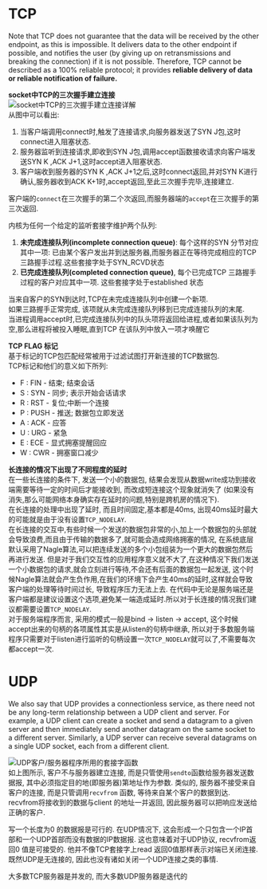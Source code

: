 # TCP
Note that TCP does not guarantee that the data will be received by the other endpoint, as this is impossible. It delivers data to the other endpoint if possible, and notifies the user (by giving up on retransmissions and breaking the connection) if it is not possible. Therefore, TCP cannot be described as a 100% reliable protocol; it provides **reliable delivery of data or reliable notification of failure.**

**socket中TCP的三次握手建立连接**  
![socket中TCP的三次握手建立连接详解](http://images.cnblogs.com/cnblogs_com/skynet/201012/201012122157467258.png)  
从图中可以看出:

1. 当客户端调用connect时,触发了连接请求,向服务器发送了SYN J包,这时connect进入阻塞状态.  
1. 服务器监听到连接请求,即收到SYN J包,调用accept函数接收请求向客户端发送SYN K ,ACK J+1,这时accept进入阻塞状态.  
1. 客户端收到服务器的SYN K ,ACK J+1之后,这时connect返回,并对SYN K进行确认,服务器收到ACK K+1时,accept返回,至此三次握手完毕,连接建立.

客户端的`connect`在三次握手的第二个次返回,而服务器端的`accept`在三次握手的第三次返回.

内核为任何一个给定的监听套接字维护两个队列:

1. **未完成连接队列(incomplete connection queue)**: 每个这样的SYN 分节对应其中一项:
已由某个客户发出并到达服务器,而服务器正在等待完成相应的TCP三路握手过程.这些套接字处于SYN_RCVD状态
2. **已完成连接队列(completed connection queue)**, 每个已完成TCP 三路握手过程的客户对应其中一项. 这些套接字处于established 状态

当来自客户的SYN到达时,TCP在未完成连接队列中创建一个新项.  
如果三路握手正常完成, 该项就从未完成连接队列移到已完成连接队列的末尾.  
当进程调用accept时,已完成连接队列中的队头项将返回给进程,或者如果该队列为空,那么进程将被投入睡眠,直到TCP 在该队列中放入一项才唤醒它

**TCP FLAG 标记**  
基于标记的TCP包匹配经常被用于过滤试图打开新连接的TCP数据包.  
TCP标记和他们的意义如下所列:

* F : FIN - 结束; 结束会话
* S : SYN - 同步; 表示开始会话请求
* R : RST - 复位;中断一个连接
* P : PUSH - 推送; 数据包立即发送
* A : ACK - 应答
* U : URG - 紧急
* E : ECE - 显式拥塞提醒回应
* W : CWR - 拥塞窗口减少
 
**长连接的情况下出现了不同程度的延时**  
在一些长连接的条件下, 发送一个小的数据包, 结果会发现从数据write成功到接收端需要等待一定的时间后才能接收到, 而改成短连接这个现象就消失了
(如果没有消失,那么可能网络本身确实存在延时的问题,特别是跨机房的情况下).  
在长连接的处理中出现了延时, 而且时间固定,基本都是40ms, 出现40ms延时最大的可能就是由于没有设置`TCP_NODELAY`.  
在长连接的交互中,有些时候一个发送的数据包非常的小,加上一个数据包的头部就会导致浪费,而且由于传输的数据多了,就可能会造成网络拥塞的情况,
在系统底层默认采用了Nagle算法,可以把连续发送的多个小包组装为一个更大的数据包然后再进行发送.
但是对于我们交互性的应用程序意义就不大了,在这种情况下我们发送一个小数据包的请求,就会立刻进行等待,不会还有后面的数据包一起发送,
这个时候Nagle算法就会产生负作用,在我们的环境下会产生40ms的延时,这样就会导致客户端的处理等待时间过长, 导致程序压力无法上去.
在代码中无论是服务端还是客户端都是建议设置这个选项,避免某一端造成延时.所以对于长连接的情况我们建议都需要设置`TCP_NODELAY`.  
对于服务端程序而言, 采用的模式一般是bind -> listen -> accept, 这个时候accept出来的句柄的各项属性其实是从listen的句柄中继承,
所以对于多数服务端程序只需要对于listen进行监听的句柄设置一次`TCP_NODELAY`就可以了,不需要每次都accept一次.

# UDP
We also say that UDP provides a connectionless service, as there need not be any long-term relationship between a UDP client and server. 
For example, a UDP client can create a socket and send a datagram to a given server and then immediately send another datagram on the same socket to a different server. 
Similarly, a UDP server can receive several datagrams on a single UDP socket, each from a different client.

![UDP客户/服务器程序所用的套接字函数](http://pic002.cnblogs.com/images/2012/367190/2012081121141279.jpg)  
如上图所示, 客户不与服务器建立连接, 而是只管使用`sendto`函数给服务器发送数据报, 其中必须指定目的地(即服务器)第地址作为参数. 
类似的, 服务器不接受来自客户的连接, 而是只管调用`recvfrom` 函数, 等待来自某个客户的数据到达.
recvfrom将接收到的数据与client 的地址一并返回, 因此服务器可以把响应发送给正确的客户.

写一个长度为0 的数据报是可行的. 在UDP情况下, 这会形成一个只包含一个IP首部和一个UDP首部而没有数据的IP数据报. 这也意味着对于UDP协议, recvfrom返回0 值是可接受的.
他并不像TCP套接字上read 返回0值那样表示对端已关闭连接. 既然UDP是无连接的, 因此也没有诸如关闭一个UDP连接之类的事情.

大多数TCP服务器是并发的, 而大多数UDP服务器是迭代的

